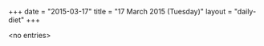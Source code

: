 +++
date = "2015-03-17"
title = "17 March 2015 (Tuesday)"
layout = "daily-diet"
+++

<p>&lt;no entries&gt;</p>